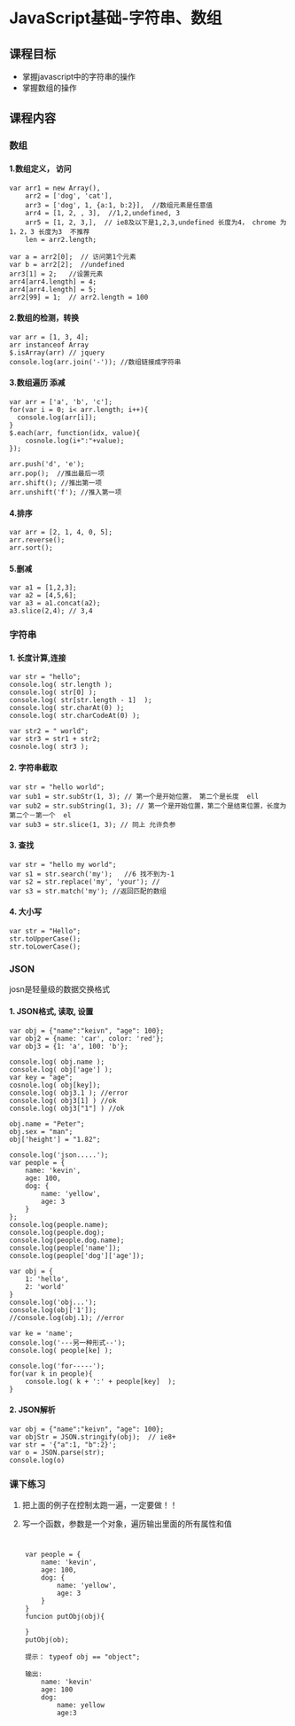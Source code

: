 # JavaScript基础-字符串、数组
## 课程目标
- 掌握javascript中的字符串的操作
- 掌握数组的操作

## 课程内容
### 数组
#### 1.数组定义， 访问
    var arr1 = new Array(),
        arr2 = ['dog', 'cat'],
        arr3 = ['dog', 1, {a:1, b:2}],  //数组元素是任意值
        arr4 = [1, 2, , 3],  //1,2,undefined, 3
        arr5 = [1, 2, 3,],  // ie8及以下是1,2,3,undefined 长度为4， chrome 为1，2，3 长度为3  不推荐
        len = arr2.length;
        
    var a = arr2[0];  // 访问第1个元素
    var b = arr2[2];  //undefined
    arr3[1] = 2;   //设置元素
    arr4[arr4.length] = 4;
    arr4[arr4.length] = 5;
    arr2[99] = 1;  // arr2.length = 100

#### 2.数组的检测，转换
    var arr = [1, 3, 4];
    arr instanceof Array
    $.isArray(arr) // jquery
    console.log(arr.join('-')); //数组链接成字符串

#### 3.数组遍历 添减
    var arr = ['a', 'b', 'c'];
    for(var i = 0; i< arr.length; i++){
      console.log(arr[i]);
    }
    $.each(arr, function(idx, value){
        cosnole.log(i+":"+value);
    });
  
    arr.push('d', 'e');
    arr.pop();  //推出最后一项
    arr.shift(); //推出第一项
    arr.unshift('f'); //推入第一项

#### 4.排序
    var arr = [2, 1, 4, 0, 5];
    arr.reverse();
    arr.sort();

#### 5.删减
    var a1 = [1,2,3];
    var a2 = [4,5,6];
    var a3 = a1.concat(a2);
    a3.slice(2,4); // 3,4

### 字符串
#### 1. 长度计算,连接
    var str = "hello";
    console.log( str.length );
    console.log( str[0] );
    console.log( str[str.length - 1]  );
    console.log( str.charAt(0) );
    console.log( str.charCodeAt(0) );
    
    var str2 = " world";
    var str3 = str1 + str2;
    cosnole.log( str3 );
    
#### 2. 字符串截取 
    var str = "hello world";
    var sub1 = str.subStr(1, 3); // 第一个是开始位置， 第二个是长度  ell
    var sub2 = str.subString(1, 3); // 第一个是开始位置，第二个是结束位置，长度为第二个－第一个  el
    var sub3 = str.slice(1, 3); // 同上 允许负参

#### 3. 查找
    var str = "hello my world";
    var s1 = str.search('my');   //6 找不到为-1
    var s2 = str.replace('my', 'your'); //
    var s3 = str.match('my'); //返回匹配的数组

#### 4. 大小写
    var str = "Hello";
    str.toUpperCase();
    str.toLowerCase();

### JSON
josn是轻量级的数据交换格式

#### 1. JSON格式, 读取, 设置
    var obj = {"name":"keivn", "age": 100}; 
    var obj2 = {name: 'car', color: 'red'};
    var obj3 = {1: 'a', 100: 'b'};
    
    console.log( obj.name );
    console.log( obj['age'] );
    var key = "age";
    cosnole.log( obj[key]);
    console.log( obj3.1 ); //error
    console.log( obj3[1] ) //ok
    console.log( obj3["1"] ) //ok
    
    obj.name = "Peter";
    obj.sex = "man";
    obj['height'] = "1.82";
    
    console.log('json.....');
    var people = {
        name: 'kevin',
        age: 100,
        dog: {
            name: 'yellow',
            age: 3
        }
    };
    console.log(people.name);
    console.log(people.dog);
    console.log(people.dog.name);
    console.log(people['name']);
    console.log(people['dog']['age']);

    var obj = {
        1: 'hello',
        2: 'world'
    }
    console.log('obj...');
    console.log(obj['1']);
    //console.log(obj.1); //error
    
    var ke = 'name';
    console.log('---另一种形式--');
    console.log( people[ke] );

    console.log('for-----');
    for(var k in people){
        console.log( k + ':' + people[key]  );
    }


#### 2. JSON解析
    var obj = {"name":"keivn", "age": 100}; 
    var objStr = JSON.stringify(obj);  // ie8+
    var str = '{"a":1, "b":2}';
    var o = JSON.parse(str);
    console.log(o)

### 课下练习
1. 把上面的例子在控制太跑一遍，一定要做！！

2. 写一个函数，参数是一个对象，遍历输出里面的所有属性和值

# 
    
        var people = {
            name: 'kevin',
            age: 100,
            dog: {
                name: 'yellow',
                age: 3
            }
        }
        funcion putObj(obj){
            
        }
        putObj(ob);

        提示： typeof obj == "object";
        
        输出: 
            name: 'kevin'
            age: 100
            dog: 
                name: yellow
                age:3

     
     


